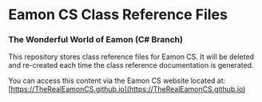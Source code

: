 # Eamon CS Class Reference Files
### The Wonderful World of Eamon (C# Branch)

This repository stores class reference files for Eamon CS.  It will be deleted and re-created each time the class reference documentation is generated.

You can access this content via the Eamon CS website located at:  [https://TheRealEamonCS.github.io](https://TheRealEamonCS.github.io)

